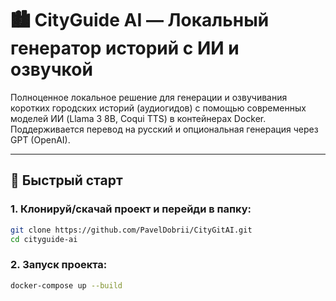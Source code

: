 # 🏙️ CityGuide AI — Локальный генератор историй с ИИ и озвучкой

Полноценное локальное решение для генерации и озвучивания коротких городских историй (аудиогидов) с помощью современных моделей ИИ (Llama 3 8B, Coqui TTS) в контейнерах Docker. Поддерживается перевод на русский и опциональная генерация через GPT (OpenAI).

---

## 🚀 Быстрый старт

### 1. Клонируй/скачай проект и перейди в папку:

```bash
git clone https://github.com/PavelDobrii/CityGitAI.git
cd cityguide-ai
```
### 2. Запуск проекта:

```bash
docker-compose up --build
```